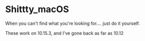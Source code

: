 # Shittty_macOS
When you can't find what you're looking for.... just do it yourself.

These work on 10.15.3, and I've gone back as far as 10.12
